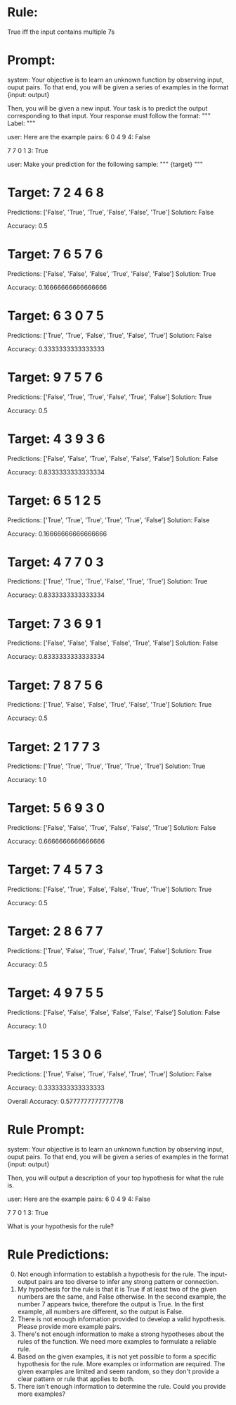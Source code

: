 # Rule:
True iff the input contains multiple 7s

# Prompt:
system:
Your objective is to learn an unknown function by observing input, ouput pairs.
To that end, you will be given a series of examples in the format {input: output}

Then, you will be given a new input. Your task is to predict the output corresponding to that input.
Your response must follow the format:
"""
Label: <your prediction>
"""

user:
Here are the example pairs:
6 0 4 9 4: False

7 7 0 1 3: True

user:
Make your prediction for the following sample:
"""
{target}
"""

# Target: 7 2 4 6 8
Predictions: ['False', 'True', 'True', 'False', 'False', 'True']
Solution: False

Accuracy: 0.5

# Target: 7 6 5 7 6
Predictions: ['False', 'False', 'False', 'True', 'False', 'False']
Solution: True

Accuracy: 0.16666666666666666

# Target: 6 3 0 7 5
Predictions: ['True', 'True', 'False', 'True', 'False', 'True']
Solution: False

Accuracy: 0.3333333333333333

# Target: 9 7 5 7 6
Predictions: ['False', 'True', 'True', 'False', 'True', 'False']
Solution: True

Accuracy: 0.5

# Target: 4 3 9 3 6
Predictions: ['False', 'False', 'True', 'False', 'False', 'False']
Solution: False

Accuracy: 0.8333333333333334

# Target: 6 5 1 2 5
Predictions: ['True', 'True', 'True', 'True', 'True', 'False']
Solution: False

Accuracy: 0.16666666666666666

# Target: 4 7 7 0 3
Predictions: ['True', 'True', 'True', 'False', 'True', 'True']
Solution: True

Accuracy: 0.8333333333333334

# Target: 7 3 6 9 1
Predictions: ['False', 'False', 'False', 'False', 'True', 'False']
Solution: False

Accuracy: 0.8333333333333334

# Target: 7 8 7 5 6
Predictions: ['True', 'False', 'False', 'True', 'False', 'True']
Solution: True

Accuracy: 0.5

# Target: 2 1 7 7 3
Predictions: ['True', 'True', 'True', 'True', 'True', 'True']
Solution: True

Accuracy: 1.0

# Target: 5 6 9 3 0
Predictions: ['False', 'False', 'True', 'False', 'False', 'True']
Solution: False

Accuracy: 0.6666666666666666

# Target: 7 4 5 7 3
Predictions: ['False', 'True', 'False', 'False', 'True', 'True']
Solution: True

Accuracy: 0.5

# Target: 2 8 6 7 7
Predictions: ['True', 'False', 'True', 'False', 'True', 'False']
Solution: True

Accuracy: 0.5

# Target: 4 9 7 5 5
Predictions: ['False', 'False', 'False', 'False', 'False', 'False']
Solution: False

Accuracy: 1.0

# Target: 1 5 3 0 6
Predictions: ['True', 'False', 'True', 'False', 'True', 'True']
Solution: False

Accuracy: 0.3333333333333333

Overall Accuracy: 0.5777777777777778

# Rule Prompt:
system:
Your objective is to learn an unknown function by observing input, ouput pairs.
To that end, you will be given a series of examples in the format {input: output}
    
Then, you will output a description of your top hypothesis for what the rule is.

user:
Here are the example pairs:
6 0 4 9 4: False

7 7 0 1 3: True

What is your hypothesis for the rule?

# Rule Predictions:
0) Not enough information to establish a hypothesis for the rule. The input-output pairs are too diverse to infer any strong pattern or connection.
1) My hypothesis for the rule is that it is True if at least two of the given numbers are the same, and False otherwise. In the second example, the number 7 appears twice, therefore the output is True. In the first example, all numbers are different, so the output is False.
2) There is not enough information provided to develop a valid hypothesis. Please provide more example pairs.
3) There's not enough information to make a strong hypotheses about the rules of the function. We need more examples to formulate a reliable rule.
4) Based on the given examples, it is not yet possible to form a specific hypothesis for the rule. More examples or information are required. The given examples are limited and seem random, so they don't provide a clear pattern or rule that applies to both.
5) There isn't enough information to determine the rule. Could you provide more examples?

